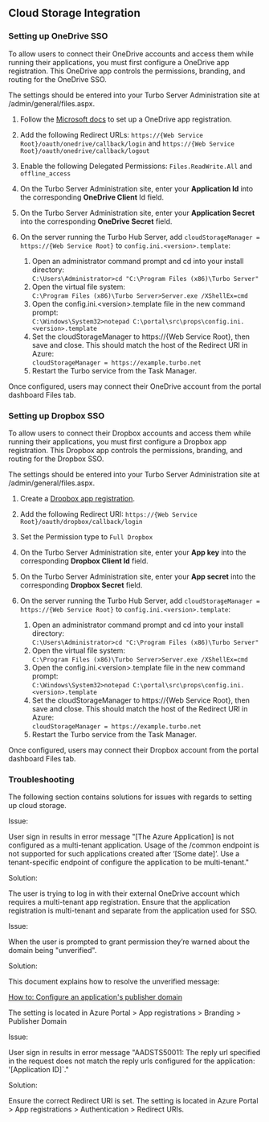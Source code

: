 ## Cloud Storage Integration

### Setting up OneDrive SSO

To allow users to connect their OneDrive accounts and access them while running their applications, you must first configure a OneDrive app registration. This OneDrive app controls the permissions, branding, and routing for the OneDrive SSO.  

The settings should be entered into your Turbo Server Administration site at /admin/general/files.aspx.

1. Follow the [Microsoft docs](https://docs.microsoft.com/en-us/onedrive/developer/rest-api/getting-started/app-registration) to set up a OneDrive app registration.  

2. Add the following Redirect URLs: `https://{Web Service Root}/oauth/onedrive/callback/login` and `https://{Web Service Root}/oauth/onedrive/callback/logout`  

3. Enable the following Delegated Permissions: `Files.ReadWrite.All` and `offline_access`  

4. On the Turbo Server Administration site, enter your **Application Id** into the corresponding **OneDrive Client** Id field.  

5. On the Turbo Server Administration site, enter your **Application Secret** into the corresponding **OneDrive Secret** field.  

6. On the server running the Turbo Hub Server, add `cloudStorageManager = https://{Web Service Root}` to `config.ini.<version>.template`:

    1. Open an administrator command prompt and cd into your install directory:  
    `C:\Users\Administrator>cd "C:\Program Files (x86)\Turbo Server"`
    2. Open the virtual file system:  
    `C:\Program Files (x86)\Turbo Server>Server.exe /XShellEx=cmd`
    3. Open the config.ini.&lt;version&gt;.template file in the new command prompt:  
    `C:\Windows\System32>notepad C:\portal\src\props\config.ini.<version>.template`
    4. Set the cloudStorageManager to https://{Web Service Root}, then save and close. This should match the host of the Redirect URI in Azure:  
    `cloudStorageManager = https://example.turbo.net`
    5. Restart the Turbo service from the Task Manager.

Once configured, users may connect their OneDrive account from the portal dashboard Files tab.

### Setting up Dropbox SSO

To allow users to connect their Dropbox accounts and access them while running their applications, you must first configure a Dropbox app registration. This Dropbox app controls the permissions, branding, and routing for the Dropbox SSO.  

The settings should be entered into your Turbo Server Administration site at /admin/general/files.aspx.

1. Create a [Dropbox app registration](https://www.dropbox.com/developers/apps).  

2. Add the following Redirect URI: `https://{Web Service Root}/oauth/dropbox/callback/login`  

3. Set the Permission type to `Full Dropbox`  

4. On the Turbo Server Administration site, enter your **App key** into the corresponding **Dropbox Client Id** field.  

5. On the Turbo Server Administration site, enter your **App secret** into the corresponding **Dropbox Secret** field.  

6. On the server running the Turbo Hub Server, add `cloudStorageManager = https://{Web Service Root}` to `config.ini.<version>.template`:

    1. Open an administrator command prompt and cd into your install directory:  
    `C:\Users\Administrator>cd "C:\Program Files (x86)\Turbo Server"`
    2. Open the virtual file system:  
    `C:\Program Files (x86)\Turbo Server>Server.exe /XShellEx=cmd`
    3. Open the config.ini.&lt;version&gt;.template file in the new command prompt:  
    `C:\Windows\System32>notepad C:\portal\src\props\config.ini.<version>.template`
    4. Set the cloudStorageManager to https://{Web Service Root}, then save and close. This should match the host of the Redirect URI in Azure:  
    `cloudStorageManager = https://example.turbo.net`
    5. Restart the Turbo service from the Task Manager.

Once configured, users may connect their Dropbox account from the portal dashboard Files tab.

### Troubleshooting

The following section contains solutions for issues with regards to setting up cloud storage.

Issue: 

User sign in results in error message "[The Azure Application] is not configured as a multi-tenant application. Usage of the /common endpoint is not supported for such applications created after ‘[Some date]’. Use a tenant-specific endpoint of configure the application to be multi-tenant."

Solution:

The user is trying to log in with their external OneDrive account which requires a multi-tenant app registration. Ensure that the application registration is multi-tenant and separate from the application used for SSO.

Issue:

When the user is prompted to grant permission they’re warned about the domain being "unverified".

Solution:

This document explains how to resolve the unverified message:

[How to: Configure an application's publisher domain](https://docs.microsoft.com/en-us/azure/active-directory/develop/howto-configure-publisher-domain)

The setting is located in Azure Portal > App registrations > Branding > Publisher Domain

Issue:

User sign in results in error message "AADSTS50011: The reply url specified in the request does not match the reply urls configured for the application: '[Application ID]`."

Solution:

Ensure the correct Redirect URI is set. The setting is located in Azure Portal > App registrations > Authentication > Redirect URIs.

